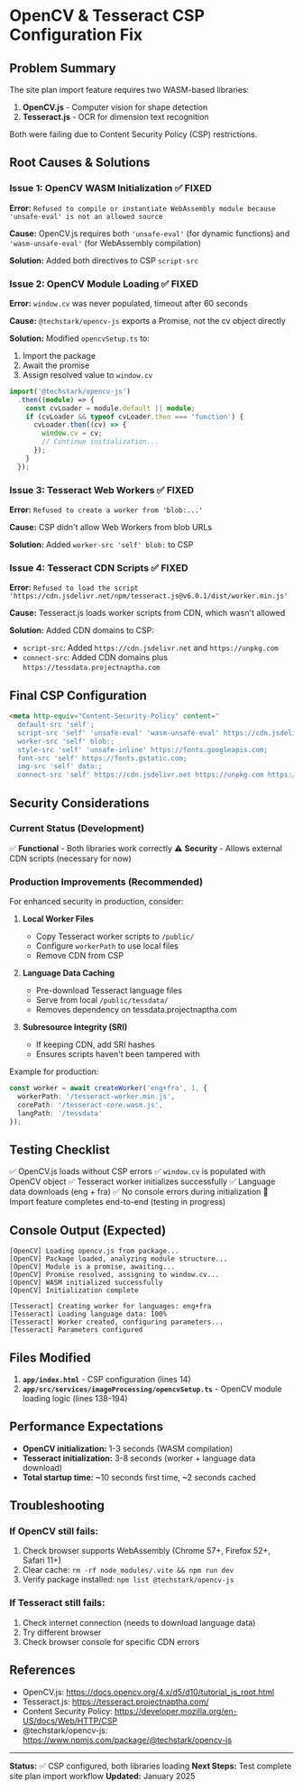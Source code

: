 # OpenCV & Tesseract CSP Configuration Fix

## Problem Summary

The site plan import feature requires two WASM-based libraries:
1. **OpenCV.js** - Computer vision for shape detection
2. **Tesseract.js** - OCR for dimension text recognition

Both were failing due to Content Security Policy (CSP) restrictions.

## Root Causes & Solutions

### Issue 1: OpenCV WASM Initialization ✅ FIXED
**Error:** `Refused to compile or instantiate WebAssembly module because 'unsafe-eval' is not an allowed source`

**Cause:** OpenCV.js requires both `'unsafe-eval'` (for dynamic functions) and `'wasm-unsafe-eval'` (for WebAssembly compilation)

**Solution:** Added both directives to CSP `script-src`

### Issue 2: OpenCV Module Loading ✅ FIXED
**Error:** `window.cv` was never populated, timeout after 60 seconds

**Cause:** `@techstark/opencv-js` exports a Promise, not the cv object directly

**Solution:** Modified `opencvSetup.ts` to:
1. Import the package
2. Await the promise
3. Assign resolved value to `window.cv`

```typescript
import('@techstark/opencv-js')
  .then((module) => {
    const cvLoader = module.default || module;
    if (cvLoader && typeof cvLoader.then === 'function') {
      cvLoader.then((cv) => {
        window.cv = cv;
        // Continue initialization...
      });
    }
  });
```

### Issue 3: Tesseract Web Workers ✅ FIXED
**Error:** `Refused to create a worker from 'blob:...'`

**Cause:** CSP didn't allow Web Workers from blob URLs

**Solution:** Added `worker-src 'self' blob:` to CSP

### Issue 4: Tesseract CDN Scripts ✅ FIXED
**Error:** `Refused to load the script 'https://cdn.jsdelivr.net/npm/tesseract.js@v6.0.1/dist/worker.min.js'`

**Cause:** Tesseract.js loads worker scripts from CDN, which wasn't allowed

**Solution:** Added CDN domains to CSP:
- `script-src`: Added `https://cdn.jsdelivr.net` and `https://unpkg.com`
- `connect-src`: Added CDN domains plus `https://tessdata.projectnaptha.com`

## Final CSP Configuration

```html
<meta http-equiv="Content-Security-Policy" content="
  default-src 'self';
  script-src 'self' 'unsafe-eval' 'wasm-unsafe-eval' https://cdn.jsdelivr.net https://unpkg.com;
  worker-src 'self' blob:;
  style-src 'self' 'unsafe-inline' https://fonts.googleapis.com;
  font-src 'self' https://fonts.gstatic.com;
  img-src 'self' data:;
  connect-src 'self' https://cdn.jsdelivr.net https://unpkg.com https://tessdata.projectnaptha.com https://raw.githubusercontent.com https://raw.githack.com https://fonts.googleapis.com https://fonts.gstatic.com;">
```

## Security Considerations

### Current Status (Development)
✅ **Functional** - Both libraries work correctly
⚠️ **Security** - Allows external CDN scripts (necessary for now)

### Production Improvements (Recommended)

For enhanced security in production, consider:

1. **Local Worker Files**
   - Copy Tesseract worker scripts to `/public/`
   - Configure `workerPath` to use local files
   - Remove CDN from CSP

2. **Language Data Caching**
   - Pre-download Tesseract language files
   - Serve from local `/public/tessdata/`
   - Removes dependency on tessdata.projectnaptha.com

3. **Subresource Integrity (SRI)**
   - If keeping CDN, add SRI hashes
   - Ensures scripts haven't been tampered with

Example for production:
```typescript
const worker = await createWorker('eng+fra', 1, {
  workerPath: '/tesseract-worker.min.js',
  corePath: '/tesseract-core.wasm.js',
  langPath: '/tessdata'
});
```

## Testing Checklist

✅ OpenCV.js loads without CSP errors
✅ `window.cv` is populated with OpenCV object
✅ Tesseract worker initializes successfully
✅ Language data downloads (eng + fra)
✅ No console errors during initialization
🔄 Import feature completes end-to-end (testing in progress)

## Console Output (Expected)

```
[OpenCV] Loading opencv.js from package...
[OpenCV] Package loaded, analyzing module structure...
[OpenCV] Module is a promise, awaiting...
[OpenCV] Promise resolved, assigning to window.cv...
[OpenCV] WASM initialized successfully
[OpenCV] Initialization complete

[Tesseract] Creating worker for languages: eng+fra
[Tesseract] Loading language data: 100%
[Tesseract] Worker created, configuring parameters...
[Tesseract] Parameters configured
```

## Files Modified

1. **`app/index.html`** - CSP configuration (lines 14)
2. **`app/src/services/imageProcessing/opencvSetup.ts`** - OpenCV module loading logic (lines 138-194)

## Performance Expectations

- **OpenCV initialization:** 1-3 seconds (WASM compilation)
- **Tesseract initialization:** 3-8 seconds (worker + language data download)
- **Total startup time:** ~10 seconds first time, ~2 seconds cached

## Troubleshooting

### If OpenCV still fails:
1. Check browser supports WebAssembly (Chrome 57+, Firefox 52+, Safari 11+)
2. Clear cache: `rm -rf node_modules/.vite && npm run dev`
3. Verify package installed: `npm list @techstark/opencv-js`

### If Tesseract still fails:
1. Check internet connection (needs to download language data)
2. Try different browser
3. Check browser console for specific CDN errors

## References

- OpenCV.js: https://docs.opencv.org/4.x/d5/d10/tutorial_js_root.html
- Tesseract.js: https://tesseract.projectnaptha.com/
- Content Security Policy: https://developer.mozilla.org/en-US/docs/Web/HTTP/CSP
- @techstark/opencv-js: https://www.npmjs.com/package/@techstark/opencv-js

---

**Status:** ✅ CSP configured, both libraries loading
**Next Steps:** Test complete site plan import workflow
**Updated:** January 2025
